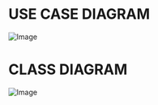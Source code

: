 # USE CASE DIAGRAM

![Image](https://github.com/user-attachments/assets/d03b2db1-a897-4c5d-97aa-5225d58bd13d)



# CLASS DIAGRAM

![Image](https://github.com/user-attachments/assets/a6c4396f-447c-4787-8a99-8ced66529b45)